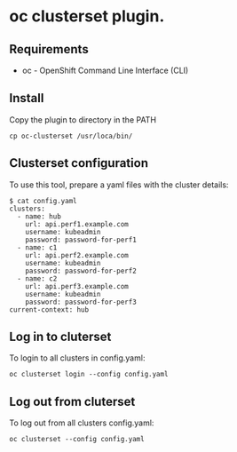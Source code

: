 <!--
SPDX-FileCopyrightText: The RamenDR authors
SPDX-License-Identifier: Apache-2.0
-->

# oc clusterset plugin.

## Requirements

- oc - OpenShift Command Line Interface (CLI)

## Install

Copy the plugin to directory in the PATH

```
cp oc-clusterset /usr/loca/bin/
```

## Clusterset configuration

To use this tool, prepare a yaml files with the cluster details:

    $ cat config.yaml
    clusters:
      - name: hub
        url: api.perf1.example.com
        username: kubeadmin
        password: password-for-perf1
      - name: c1
        url: api.perf2.example.com
        username: kubeadmin
        password: password-for-perf2
      - name: c2
        url: api.perf3.example.com
        username: kubeadmin
        password: password-for-perf3
    current-context: hub

## Log in to cluterset

To login to all clusters in config.yaml:

```
oc clusterset login --config config.yaml
```

## Log out from cluterset

To log out from all clusters config.yaml:

```
oc clusterset --config config.yaml
```
